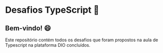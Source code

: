 # Desafios TypeScript :rocket:
  
## Bem-vindo! :smile:

Este repositório contém todos os desafios que foram propostos na aula de Typescript na plataforma DIO concluídos.
